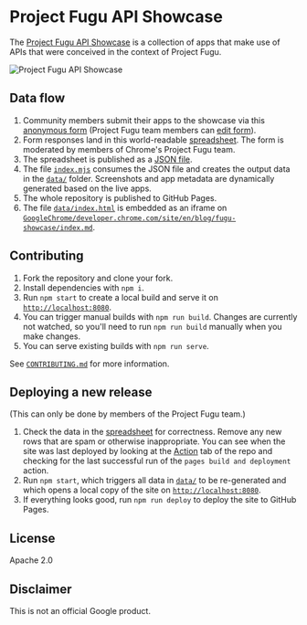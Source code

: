 # Project Fugu API Showcase

The
[Project Fugu API Showcase](https://developer.chrome.com/blog/fugu-showcase/) is
a collection of apps that make use of APIs that were conceived in the context of
Project Fugu.

![Project Fugu API Showcase](https://user-images.githubusercontent.com/145676/166227856-49ec9d9f-ff68-4c68-9c15-a01b192483f5.png)

## Data flow

1. Community members submit their apps to the showcase via this
   [anonymous form](https://docs.google.com/forms/d/e/1FAIpQLScNd1rClbmFWh6FcMmjUNrwg9RLz8Jk4BkHz_-EOpmkVd_-9g/viewform)
   (Project Fugu team members can
   [edit form](https://docs.google.com/forms/d/1jepNYg6P7zt1AyP9tOgqSY5MHCmBZcik7zzOhwtbUxc/edit)).
1. Form responses land in this world-readable
   [spreadsheet](https://docs.google.com/spreadsheets/d/1S_Apr0HavFCO7H9hKcRjIUrgoT7MFRg4uBm7aWSoaYo/edit?usp=sharing).
   The form is moderated by members of Chrome's Project Fugu team.
1. The spreadsheet is published as a
   [JSON file](https://sheets.googleapis.com/v4/spreadsheets/1S_Apr0HavFCO7H9hKcRjIUrgoT7MFRg4uBm7aWSoaYo/values/Sheet2?key=AIzaSyCkROWBarEOJ9hQJggyrlUFulOFA4h6AW0&alt=json).
1. The file [`index.mjs`](./index.mjs) consumes the JSON file and creates the
   output data in the [`data/`](./data) folder. Screenshots and app metadata are
   dynamically generated based on the live apps.
1. The whole repository is published to GitHub Pages.
1. The file [`data/index.html`](./data/index.html) is embedded as an iframe on
   [`GoogleChrome/developer.chrome.com/site/en/blog/fugu-showcase/index.md`](https://github.com/GoogleChrome/developer.chrome.com//blob/main/site/en/blog/fugu-showcase/index.md).

## Contributing

1. Fork the repository and clone your fork.
1. Install dependencies with `npm i`.
1. Run `npm start` to create a local build and serve it on
   [`http://localhost:8080`](http://localhost:8080).
1. You can trigger manual builds with `npm run build`. Changes are currently not
   watched, so you'll need to run `npm run build` manually when you make
   changes.
1. You can serve existing builds with `npm run serve`.

See [`CONTRIBUTING.md`](./CONTRIBUTING.md) for more information.

## Deploying a new release

(This can only be done by members of the Project Fugu team.)

1. Check the data in the
   [spreadsheet](https://docs.google.com/spreadsheets/d/1S_Apr0HavFCO7H9hKcRjIUrgoT7MFRg4uBm7aWSoaYo/edit?usp=sharing)
   for correctness. Remove any new rows that are spam or otherwise
   inappropriate. You can see when the site was last deployed by looking at the
   [Action](../../actions) tab of the repo and checking for the last successful
   run of the `pages build and deployment` action.
1. Run `npm start`, which triggers all data in [`data/`](./data) to be
   re-generated and which opens a local copy of the site on
   [`http://localhost:8080`](http://localhost:8080).
1. If everything looks good, run `npm run deploy` to deploy the site to GitHub
   Pages.

## License

Apache 2.0

## Disclaimer

This is not an official Google product.
